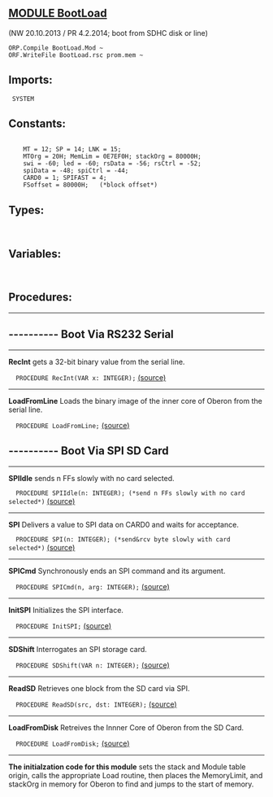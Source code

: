 
## [MODULE BootLoad](https://github.com/io-core/Bootloaders/blob/main/BootLoad.Mod)

(NW 20.10.2013 / PR 4.2.2014; boot from SDHC disk or line)

    ORP.Compile BootLoad.Mod ~
    ORF.WriteFile BootLoad.rsc prom.mem ~ 


  ## Imports:
` SYSTEM`

## Constants:
```
 
    MT = 12; SP = 14; LNK = 15;
    MTOrg = 20H; MemLim = 0E7EF0H; stackOrg = 80000H;
    swi = -60; led = -60; rsData = -56; rsCtrl = -52;
    spiData = -48; spiCtrl = -44;
    CARD0 = 1; SPIFAST = 4;
    FSoffset = 80000H;   (*block offset*)
```
## Types:
```


```
## Variables:
```


```
## Procedures:
---
## ---------- Boot Via RS232 Serial
---
**RecInt** gets a 32-bit binary value from the serial line.

`  PROCEDURE RecInt(VAR x: INTEGER);` [(source)](https://github.com/io-core/Bootloaders/blob/main/BootLoad.Mod#L62)

---
**LoadFromLine** Loads the binary image of the inner core of Oberon from the serial line.

`  PROCEDURE LoadFromLine;` [(source)](https://github.com/io-core/Bootloaders/blob/main/BootLoad.Mod#L76)

## ---------- Boot Via SPI SD Card
---
**SPIIdle** sends n FFs slowly with no card selected.

`  PROCEDURE SPIIdle(n: INTEGER); (*send n FFs slowly with no card selected*)` [(source)](https://github.com/io-core/Bootloaders/blob/main/BootLoad.Mod#L94)

---
**SPI** Delivers a value to SPI data on CARD0 and waits for acceptance.

`  PROCEDURE SPI(n: INTEGER); (*send&rcv byte slowly with card selected*)` [(source)](https://github.com/io-core/Bootloaders/blob/main/BootLoad.Mod#L105)

---
**SPICmd** Synchronously ends an SPI command and its argument.

`  PROCEDURE SPICmd(n, arg: INTEGER);` [(source)](https://github.com/io-core/Bootloaders/blob/main/BootLoad.Mod#L114)

---
**InitSPI** Initializes the SPI interface.

`  PROCEDURE InitSPI;` [(source)](https://github.com/io-core/Bootloaders/blob/main/BootLoad.Mod#L130)

---
**SDShift** Interrogates an SPI storage card.

`  PROCEDURE SDShift(VAR n: INTEGER);` [(source)](https://github.com/io-core/Bootloaders/blob/main/BootLoad.Mod#L151)

---
**ReadSD** Retrieves one block from the SD card via SPI.

`  PROCEDURE ReadSD(src, dst: INTEGER);` [(source)](https://github.com/io-core/Bootloaders/blob/main/BootLoad.Mod#L163)

---
**LoadFromDisk** Retreives the Innner Core of Oberon from the SD Card.

`  PROCEDURE LoadFromDisk;` [(source)](https://github.com/io-core/Bootloaders/blob/main/BootLoad.Mod#L181)

---
**The initialzation code for this module** sets the stack and Module table origin, 
calls the appropriate Load routine, then places the MemoryLimit, and stackOrg in memory for Oberon to find and jumps to the start of memory.

